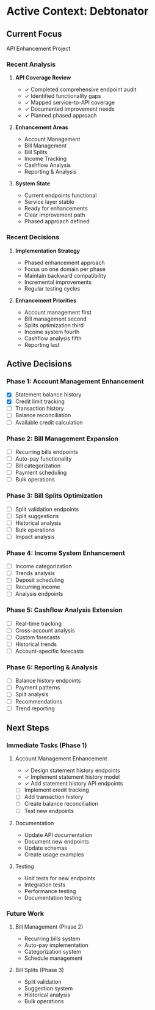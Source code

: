 # Active Context: Debtonator

## Current Focus
API Enhancement Project

### Recent Analysis
1. **API Coverage Review**
   - ✓ Completed comprehensive endpoint audit
   - ✓ Identified functionality gaps
   - ✓ Mapped service-to-API coverage
   - ✓ Documented improvement needs
   - ✓ Planned phased approach

2. **Enhancement Areas**
   - Account Management
   - Bill Management
   - Bill Splits
   - Income Tracking
   - Cashflow Analysis
   - Reporting & Analysis

3. **System State**
   - Current endpoints functional
   - Service layer stable
   - Ready for enhancements
   - Clear improvement path
   - Phased approach defined

### Recent Decisions
1. **Implementation Strategy**
   - Phased enhancement approach
   - Focus on one domain per phase
   - Maintain backward compatibility
   - Incremental improvements
   - Regular testing cycles

2. **Enhancement Priorities**
   - Account management first
   - Bill management second
   - Splits optimization third
   - Income system fourth
   - Cashflow analysis fifth
   - Reporting last

## Active Decisions

### Phase 1: Account Management Enhancement
- [x] Statement balance history
- [x] Credit limit tracking
- [ ] Transaction history
- [ ] Balance reconciliation
- [ ] Available credit calculation

### Phase 2: Bill Management Expansion
- [ ] Recurring bills endpoints
- [ ] Auto-pay functionality
- [ ] Bill categorization
- [ ] Payment scheduling
- [ ] Bulk operations

### Phase 3: Bill Splits Optimization
- [ ] Split validation endpoints
- [ ] Split suggestions
- [ ] Historical analysis
- [ ] Bulk operations
- [ ] Impact analysis

### Phase 4: Income System Enhancement
- [ ] Income categorization
- [ ] Trends analysis
- [ ] Deposit scheduling
- [ ] Recurring income
- [ ] Analysis endpoints

### Phase 5: Cashflow Analysis Extension
- [ ] Real-time tracking
- [ ] Cross-account analysis
- [ ] Custom forecasts
- [ ] Historical trends
- [ ] Account-specific forecasts

### Phase 6: Reporting & Analysis
- [ ] Balance history endpoints
- [ ] Payment patterns
- [ ] Split analysis
- [ ] Recommendations
- [ ] Trend reporting

## Next Steps

### Immediate Tasks (Phase 1)
1. Account Management Enhancement
   - ✓ Design statement history endpoints
   - ✓ Implement statement history model
   - ✓ Add statement history API endpoints
   - [ ] Implement credit tracking
   - [ ] Add transaction history
   - [ ] Create balance reconciliation
   - [ ] Test new endpoints

2. Documentation
   - Update API documentation
   - Document new endpoints
   - Update schemas
   - Create usage examples

3. Testing
   - Unit tests for new endpoints
   - Integration tests
   - Performance testing
   - Documentation testing

### Future Work
1. Bill Management (Phase 2)
   - Recurring bills system
   - Auto-pay implementation
   - Categorization system
   - Schedule management

2. Bill Splits (Phase 3)
   - Split validation
   - Suggestion system
   - Historical analysis
   - Bulk operations
